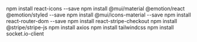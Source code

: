 
npm install react-icons --save
npm install @mui/material @emotion/react @emotion/styled --save
npm install @mui/icons-material --save
npm install react-router-dom --save
npm install react-stripe-checkout
npm install @stripe/stripe-js
npm install axios
npm install tailwindcss
npm install socket.io-client

